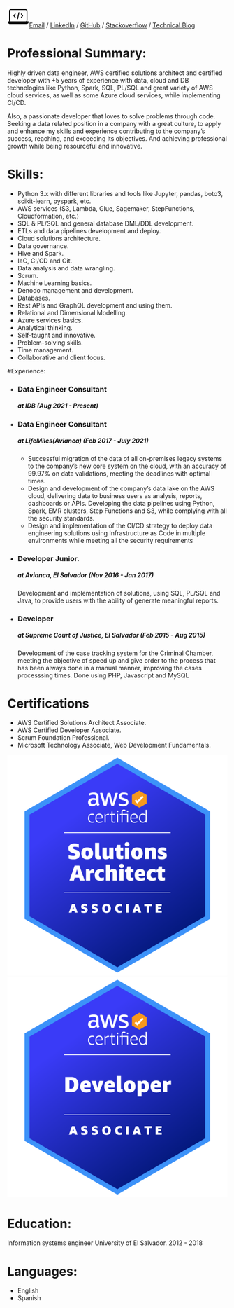 ![laptop icon](resume_objects/icons8-laptop-coding-50.png)[Email](mailto:douglasr.figueroa@gmail.com?subject=Job%20offer) / [LinkedIn](https://www.linkedin.com/in/douglasfigueroa/) / [GitHub](https://github.com/DougFigueroa) / [Stackoverflow](https://stackoverflow.com/users/6840517/douglas-figueroa) / [Technical Blog](https://dougf.hashnode.dev/)

# Professional Summary:
Highly driven data engineer, AWS certified solutions architect and certified developer with +5 years of experience with data, cloud and DB technologies like Python, Spark, SQL, PL/SQL and great variety of AWS cloud services, as well as some Azure cloud services, while implementing CI/CD.

Also, a passionate developer that loves to solve problems through code. Seeking a data related position in a company with a great culture, to apply and enhance my skills and experience contributing to the company’s success, reaching, and exceeding its objectives. And achieving professional growth while being resourceful and innovative.

# Skills:
- Python 3.x with different libraries and tools like Jupyter, pandas, boto3, scikit-learn, pyspark,  etc.
- AWS services (S3, Lambda, Glue, Sagemaker, StepFunctions, Cloudformation, etc.)
- SQL & PL/SQL and general database DML/DDL development.
- ETLs and data pipelines development and deploy.
- Cloud solutions architecture.
- Data governance.
- Hive and Spark.
- IaC, CI/CD and Git.
- Data analysis and data wrangling.
- Scrum.
- Machine Learning basics.
- Denodo management and development.
- Databases.
- Rest APIs and GraphQL development and using them.
- Relational and Dimensional Modelling.
- Azure services basics.
- Analytical thinking.
- Self-taught and innovative. 
- Problem-solving skills.
- Time management.
- Collaborative and client focus.

#Experience:
- ### Data Engineer Consultant
    ##### at IDB *(Aug 2021 - Present)*

- ### Data Engineer Consultant
    ##### at LifeMiles(Avianca) *(Feb 2017 - July 2021)*
    -   Successful migration of the data of all on-premises legacy systems to the company’s new core system on the cloud, 	with an accuracy of 99.97% on data validations, meeting the deadlines with optimal times. 
    -   Design and development of the company’s data lake on the AWS cloud, delivering data to business users as analysis, reports, dashboards or APIs. Developing the data pipelines using Python, Spark, EMR clusters, Step Functions and S3, while complying with all the security standards.
    -   Design and implementation of the CI/CD strategy to deploy data engineering solutions using Infrastructure as Code in multiple environments while meeting all the security requirements


- ### Developer Junior.
    ##### at Avianca, El Salvador *(Nov 2016 - Jan 2017)*
    Development and implementation of solutions, using SQL, PL/SQL and Java, to provide users with the ability of generate meaningful reports.
- ### Developer
    ##### at Supreme Court of Justice, El Salvador *(Feb 2015 - Aug 2015)*
    Development of the case tracking system for the Criminal Chamber, meeting the objective of speed up and give order to the process that has been always done in a manual manner, improving the cases processsing times. Done using PHP, Javascript and MySQL

# Certifications
- AWS Certified Solutions Architect Associate.
- AWS Certified Developer Associate.   
- Scrum Foundation Professional.
- Microsoft Technology Associate, Web Development Fundamentals.

![aws saa certified badge](resume_objects/aws-certified-solutions-architect-associate.png)
![aws da certified badge](resume_objects/aws-certified-developer-associate.png)

# Education:
Information systems engineer
University of El Salvador. 2012 - 2018

# Languages:
- English
- Spanish
